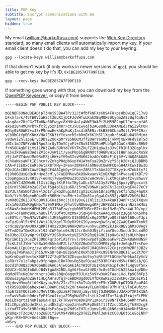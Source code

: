 ```yaml
---
title: PGP Key
subtitle: Encrypt communications with me
layout: page
hidden: true
---
```


My email ([william@barkoffusa.com](mailto:william@barkoffusa.com)) supports the [Web Key Directory](https://wiki.gnupg.org/WKD) standard, so many email clients will automatically import my key. If your email client doesn't do that, you can add my key to your keyring:

```shell
gpg --locate-keys william@barkoffusa.com
```

If that doesn't work (it only works in newer versions of `gpg`), you should be able to get my key by it's ID, `0xCBE2057A7F99F119`.

```shell
gpg --recv-keys 0xCBE2057A7F99F119
```

If something goes wrong with that, you can download my key from the [OpenPGP Keyserver](https://keys.openpgp.org/search?q=william@barkoffusa.com), or copy it from below.



```pgp
-----BEGIN PGP PUBLIC KEY BLOCK-----

mQINBF60NeUBEADjpT3Nej9JBW4lP/32JjWfbfkNFXsKU94FH+psUb8w1qC717vQ
bFxhfa/k/45TE9VzaHSJt3GLRIjUCFJoVHfuLKakXBqMOHz0Cydm2ASzUqfCmNvf
sAsq8ac7HtCGzTTm6Na60Fwgyc8XHHtAaly4NWE3WAPi2UM59P2bpU7JntxcnfA6
ek68i8nHMCNYbYkfcj5y5znim0r/ctJxU1wyqjb2AG8QdU3DK4AMEdJraiZ9lP0H
BOhy0iR0WK2+xJSrP9nmwEekhKpRuKjIasdiEAENirEkBS06CbsmMdtt/F9FC9zr
yCbRbGifpBRKNmXVHWJEKN3tYYoxnrh5+bRxBY6Klh5llXgukr5bK4Buk4lRMimt
F8dwVi2hlspSErvCDDYE2X6xpMrYS5NOCMJff2OWrYanMp1jvkWjmEkWFdVi8TSd
zNIc1mJZNPYvdWIRpo2arQyTDnSCjoFl+ZNu5I5OZRaHPLb3pE4GuCzNG0kz8HN0
f+N5OUAgkF1jVSi1PK3ZAdu5DkYdCVKYTKZkLFZ2H1q6w1s33vCfhIHl32Dqplkx
UL5n2k9wWE83AdsZVIc+JyW1it/yexPUpSbgBRNXtfQHGMvW1olIHWnaoimcXoSB
/EjJxPZT4wwJMo0RxMZji6W+zY09mSIvvMAK62bzAO/KdBzFjOj6V+VdAQARAQAB
tChXaWxsaWFtIEJhcmtvZmYgPHdpbGxpYW1AYmFya29mZnVzYS5jb20+iQJUBBMB
CAA+FiEE8xCEeRs0etaX8fXHy+IFen+Z8RkFAl60NeUCGwMFCQeGH4AFCwkIBwIG
FQoJCAsCBBYCAwECHgECF4AACgkQy+IFen+Z8RlYTxAAm2Q7T8Xyy1uN7nNtty7l
dj9h8OQUxQdQcRrHye3cMly37aEBMhovBkD9wkwanVkImBXMgb54PvesyQlXBT/9
C3opKgmxxIvRRIv7+e6Nxj7way0M0uZIOJ2SkcwHcWv6llLktKqsoPefzvvBhwvY
XpkI6YCdZGWmRLflXiiCUgylKtRf4cTBy1aDLz87tA13y3VPQaj8pxzyQFgocxt5
p1Krml5DKE4b2aE7IuUfSg4pCGiiu6D/15rmEV9NwKLpcbE6jIqeCLwgEXe27eCY
82P3L7A85NbfZk8+lXp1rlpkG2hugi8AtcgXiLKiG81BrZqP8gVeKf3n2Sp+hp0X
Ko9/Yi9i50g+nBQ4mMh+56BHrfvuFHr+lnIQm31xjGgwLQxS52jvNKBV2kQ6LBAJ
rvmOd0Zd6IJ97GcB0VIGKHajbVcJjCOjyOxG1INlizLR3x4kaKTB4nP+iSQTXQvN
1Cx1AGddXwK9gUNb/Y39mM1MkvjO4utCvNDk6wgdKFj3EPBZdIi+GxinNzzaK4mi
cG6Ax8c0xbHKdPMt2BGp3J73bEzw/cyb00MIHBcrB7riUqlRzRqD7wr4WLIO/vp/
w6Or+oTanMd9XLxhuUVlf/JOf4tCmzM9+3jqHg4+bcKwA4qJxGeTzJQgK7oK6Xhe
zzEQYL/jTHmN7wVtWFGs1JK5Ag0EXrQ15QEQALx0qJQTNFyoQ0zfhWE168uoTJpi
twFyzDuNl5kNYCiVAtiJ8/XgelTU9yBX9tGIGyuoywq9wSh/uQ2ZwAQIanNTxoN5
crdczBVgrANUOXXq8RlTHX22O3RU9N8kQWYx+unhyuZOMdZkJ1RR9EVqhMzOVAgY
uFTvAQ3wTQmKVidr19JhCWF9plo0kJN1Jir0ohOJNjiYiimYOsoU5uuUr3oLxd0Q
Bs83boJICkyWpr9YEQMVY3SS8jHwxtyUZSfCh2RyQiGHCIipUwB/o23sHLHh9pa+
MgrIWCIgjXusZPi3OUOFqr3oYiA5frnvl/Q4cwVpdTgZBo6uFwPzZ5wXUaNNUNSF
j5iKL2StJYNrTsEBw30N65k8dPZLlz7ZQZZBwDUTCUDMPBiySpI+Jm6qbJTrsFwe
64omALiCpLQrz/swjeMhrkSnNheDGpeD4y49d7JR4Q6RvV72CnjrzXHW2RF3JBZv
UQEyqlWGPamJIjh1G/WxG0r6B+8E2pSAhIRGXh3D3FKx9SENrkKB8GIEjwqZt7OP
kpKrmQquVtwstuX0GPT2ZfZq9TNCEZDsqocbUfoyYqRttPFtDCNefVH9ka4ZyVcV
LoRD+Y7e1zFahpiv9fphWpmu1Rm7Oms0g5QuFQzaa35D3RCf4xkWSVafH6Szb/QG
BozdIhUWQ23D6XQpABEBAAGJAjwEGAEIACYWIQTzEIR5GzR61pfx9cfL4gV6f5nx
GQUCXrQ15QIbDAUJB4YfgAAKCRDL4gV6f5nxGfUED/9c8s6TGcHCh22Sna1qVDKe
8gMz0TRxKqObrrKnzrzQ46s10QnOeggHf9JLKz5o9Yw3uW2FWaqLXcLfp9Q3hFp3
mD8us2gApAdZaGT14LgAHraUfqjFceBDRUgd0OiVfDKRwREyz3ZwCHG/2aUaIP5I
YNjdovH9mq6fld9K6zyhx/H8/2IzzTYtx5xTsQv59/+F5cYG8RUfpOTO3LEpuP4G
vjkR59QDB86abexsAFLD8WMCcGQ3x20Ft4wo4yTLGmRRBaF87hHYjLVloE4Uhitn
7apET2STUQliAFaJMeVtXBuqOzzEFfXEUdjzEyrhUjfGJNMQSk3U3AXDYXKtK18A
cnEwvVRwUcb0dexEyPfGeWJtxjaZ95gMwVVEsfstLk2v6fTo+74qkJ5rAj+FLPMK
ApiLbYqrtzinoKlasuAHTgsJkFTRwyPnDeDHIMP12K6CrJ98NrTXb4u6ARhrYwKa
EILCKpig52pdeIKsljcu4Dk2qIrdpo2zhhnPbFpDk0tf1lTZzccGXxUjTk8NJcg8
LcYudTTu9vSt9R8cHgAdsPxBswjp7NdSzEH7LcJymv1zRLQkN6eo814mxDHf50zw
gkBUqxcT2cpW//zo2uBDiY28KV94VBRsqZUT8ZLP8Al3oHIzCC0UEOtGiuEoINhP
pKgrrK8+SPd+Gn4sG8blBg==
=W5ry
-----END PGP PUBLIC KEY BLOCK-----
```